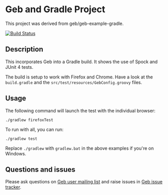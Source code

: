 # Geb and Gradle Project

This project was derived from geb/geb-example-gradle.

[![Build Status][build_status]](https://snap-ci.com/geb/geb-example-gradle/branch/master)

## Description

This incorporates Geb into a Gradle build. It shows the use of Spock and JUnit 4 tests.

The build is setup to work with Firefox and Chrome. Have a look at the `build.gradle` and the `src/test/resources/GebConfig.groovy` files.

## Usage

The following command will launch the test with the individual browser:

    ./gradlew firefoxTest

To run with all, you can run:

    ./gradlew test

Replace `./gradlew` with `gradlew.bat` in the above examples if you're on Windows.

## Questions and issues

Please ask questions on [Geb user mailing list][mailing_list] and raise issues in [Geb issue tracker][issue_tracker].


[build_status]: https://snap-ci.com/geb/geb-example-gradle/branch/master/build_image "Build Status"
[mailing_list]: https://groups.google.com/forum/#!forum/geb-user
[issue_tracker]: https://github.com/geb/issues/issues
